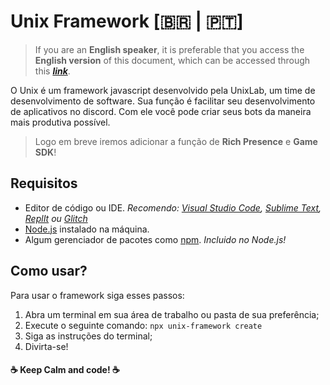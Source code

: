 # Unix Framework [🇧🇷 | 🇵🇹]

> If you are an **English speaker**, it is preferable that you access the **English version** of this document, which can be accessed through this _**[link](./README.english.md)**_.

O Unix é um framework javascript desenvolvido pela UnixLab, um time de desenvolvimento de software. Sua função é facilitar seu desenvolvimento de aplicativos no discord.
Com ele você pode criar seus bots da maneira mais produtiva possível.
> Logo em breve iremos adicionar a função de **Rich Presence** e **Game SDK**!


## Requisitos

- Editor de código ou IDE. *Recomendo: [Visual Studio Code](https://code.visualstudio.com/), [Sublime Text](https://www.sublimetext.com/), [ReplIt](https://replit.com/) ou [Glitch](https://glitch.com/)*
- [Node.js](https://nodejs.org) instalado na máquina.
- Algum gerenciador de pacotes como [npm](https://npmjs.com). *Incluido no Node.js!*

## Como usar?

Para usar o framework siga esses passos:
1. Abra um terminal em sua área de trabalho ou pasta de sua preferência;
2. Execute o seguinte comando: `npx unix-framework create`
3. Siga as instruções do terminal;
4. Divirta-se!

#### ☕ Keep Calm and code! ☕